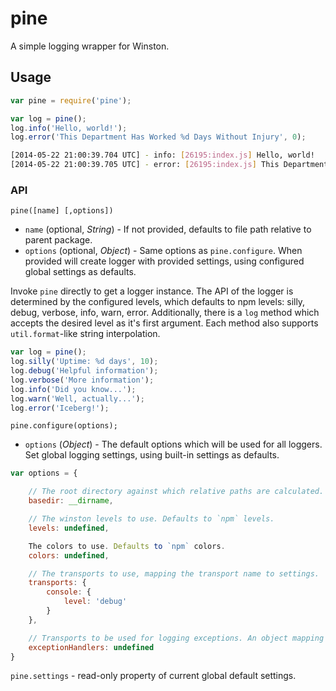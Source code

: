 # pine

A simple logging wrapper for Winston.


## Usage
```javascript
var pine = require('pine');

var log = pine();
log.info('Hello, world!');
log.error('This Department Has Worked %d Days Without Injury', 0);
```

```bash
[2014-05-22 21:00:39.704 UTC] - info: [26195:index.js] Hello, world!
[2014-05-22 21:00:39.705 UTC] - error: [26195:index.js] This Department Has Worked 0 Days Without Injury
```


### API
`pine([name] [,options])`
- `name` (optional, *String*) - If not provided, defaults to file path relative to parent package.
- `options` (optional, *Object*) - Same options as `pine.configure`. When provided will create logger with provided
settings, using configured global settings as defaults.

Invoke `pine` directly to get a logger instance. The API of the logger is determined by the configured levels, which defaults
to npm levels: silly, debug, verbose, info, warn, error. Additionally, there is a `log` method which accepts the desired
level as it's first argument. Each method also supports `util.format`-like string interpolation.

```javascript
var log = pine();
log.silly('Uptime: %d days', 10);
log.debug('Helpful information');
log.verbose('More information');
log.info('Did you know...');
log.warn('Well, actually...');
log.error('Iceberg!');
```


`pine.configure(options);`
- `options` (*Object*) - The default options which will be used for all loggers.
Set global logging settings, using built-in settings as defaults.

```javascript
var options = {

    // The root directory against which relative paths are calculated. Defaults to root of calling module.
    basedir: __dirname,

    // The winston levels to use. Defaults to `npm` levels.
    levels: undefined,

    The colors to use. Defaults to `npm` colors.
    colors: undefined,

    // The transports to use, mapping the transport name to settings.
    transports: {
        console: {
            level: 'debug'
        }
    },

    // Transports to be used for logging exceptions. An object mapping the transport name to settings.
    exceptionHandlers: undefined
}
```


`pine.settings` - read-only property of current global default settings.